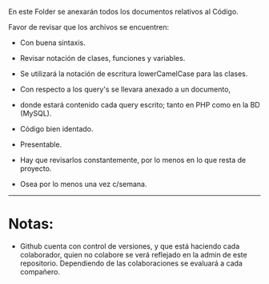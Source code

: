 En este Folder se anexarán todos los documentos relativos
al Código. 

Favor de revisar que los archivos se encuentren:

* Con buena sintaxis.
* Revisar notación de clases, funciones y variables.
* Se utilizará la notación de escritura lowerCamelCase para las clases.
* Con respecto a los query's se llevara anexado a un documento, 
* donde estará contenido cada query escrito; tanto en PHP como en la BD (MySQL).


* Código bien identado.
* Presentable.
* Hay que revisarlos constantemente, por lo menos en lo que resta de proyecto. 
* Osea por lo menos una vez c/semana.


----------------------------------------------------------------------------------
# Notas:

* Github cuenta con control de versiones, y que está haciendo cada colaborador, quien no colabore se verá reflejado en la admin de este repositorio. Dependiendo de las colaboraciones se evaluará a cada compañero.
